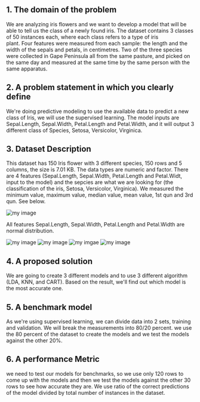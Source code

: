 ## 1. The domain of the problem
We are analyzing iris flowers and we want to develop a model that will be able to tell us the class of a newly found iris. The dataset contains 3 classes of 50 instances each, where each class refers to a type of iris plant. Four features were measured from each sample: the length and the width of the sepals and petals, in centimetres. Two of the three species were collected in Gape Peninsula all from the same pasture, and picked on the same day and measured at the same time by the same person with the same apparatus. 
## 2. A problem statement in which you clearly define
We're doing predictive modeling to use the available data to predict a new class of Iris, we will use the supervised learning. The model inputs are Sepal.Length, Sepal.Width, Petal.Length and Petal.Width, and it will output 3 different class of Species, Setosa, Versicolor, Virginica.
## 3. Dataset Description
This dataset has 150 Iris flower with 3 different species, 150 rows and 5 columns, the size is 7.01 KB. The data types are numeric and factor. There are 4 features (Sepal.Length, Sepal.Width, Petal.Length and Petal.Widt, input to the model) and the sepcies are what we are looking for (the classification of the iris, Setosa, Versicolor, Virginica). We measured the minimum value, maximum value, median value, mean value, 1st qun and 3rd qun. See below. 

![my image](https://github.com/lssnadia/UCLA_CSX_450_2/blob/master/Screen%20Shot%202018-01-26%20at%2010.10.38%20PM.png)

All features Sepal.Length, Sepal.Width, Petal.Length and Petal.Width are normal distribution.

![my image](https://github.com/lssnadia/UCLA_CSX_450_2/blob/master/Screen%20Shot%202018-01-26%20at%2010.48.59%20PM.png)
![my image](https://github.com/lssnadia/UCLA_CSX_450_2/blob/master/Screen%20Shot%202018-01-26%20at%2010.49.25%20PM.png)
![my imgae](https://github.com/lssnadia/UCLA_CSX_450_2/blob/master/Screen%20Shot%202018-01-26%20at%2010.49.38%20PM.png)
![my image](https://github.com/lssnadia/UCLA_CSX_450_2/blob/master/Screen%20Shot%202018-01-26%20at%2010.50.14%20PM.png)

## 4. A proposed solution
We are going to create 3 different models and to use 3 different algorithm (LDA, KNN, and CART). Based on the result, we'll find out which model is the most accurate one. 
## 5. A benchmark model
As we're using supervised learning, we can divide data into 2 sets, training and validation. We will break the measurements into 80/20 percent. we use the 80 percent of the dataset to create the models and we test the models against the other 20%. 
## 6. A performance Metric
we need to test our models for benchmarks, so we use only 120 rows to come up with the models and then we test the models against the other 30 rows to see how accurate they are. We use ratio of the correct predictions of the model divided by total number of instances in the dataset.
